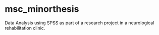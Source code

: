 # msc_minorthesis
Data Analysis using SPSS as part of a research project in a neurological rehabilitation clinic.

